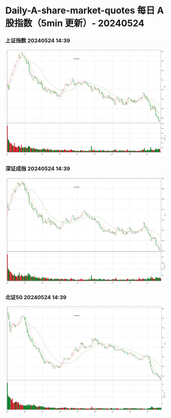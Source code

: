 
# Daily-A-share-market-quotes 每日 A 股指数（5min 更新）- 20240524

### 上证指数 20240524 14:39
![](./fig/2024/5/20240524-sh000001.png)

### 深证成指 20240524 14:39
![](./fig/2024/5/20240524-sz399001.png)

### 北证50 20240524 14:39
![](./fig/2024/5/20240524-bj899050.png)
